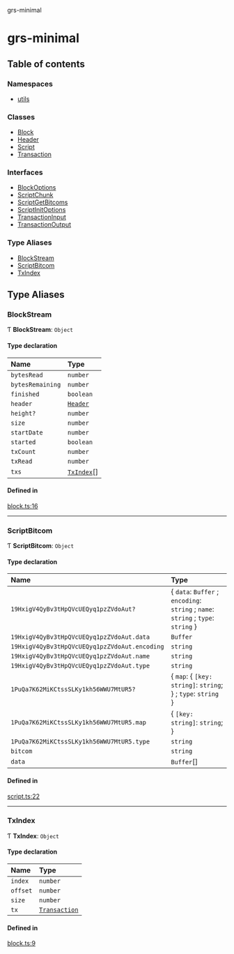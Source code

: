 grs-minimal

# grs-minimal

## Table of contents

### Namespaces

- [utils](modules/utils.md)

### Classes

- [Block](classes/Block.md)
- [Header](classes/Header.md)
- [Script](classes/Script.md)
- [Transaction](classes/Transaction.md)

### Interfaces

- [BlockOptions](interfaces/BlockOptions.md)
- [ScriptChunk](interfaces/ScriptChunk.md)
- [ScriptGetBitcoms](interfaces/ScriptGetBitcoms.md)
- [ScriptInitOptions](interfaces/ScriptInitOptions.md)
- [TransactionInput](interfaces/TransactionInput.md)
- [TransactionOutput](interfaces/TransactionOutput.md)

### Type Aliases

- [BlockStream](README.md#blockstream)
- [ScriptBitcom](README.md#scriptbitcom)
- [TxIndex](README.md#txindex)

## Type Aliases

### BlockStream

Ƭ **BlockStream**: `Object`

#### Type declaration

| Name | Type |
| :------ | :------ |
| `bytesRead` | `number` |
| `bytesRemaining` | `number` |
| `finished` | `boolean` |
| `header` | [`Header`](classes/Header.md) |
| `height?` | `number` |
| `size` | `number` |
| `startDate` | `number` |
| `started` | `boolean` |
| `txCount` | `number` |
| `txRead` | `number` |
| `txs` | [`TxIndex`](README.md#txindex)[] |

#### Defined in

[block.ts:16](https://github.com/samooth/grs-minimal/blob/master/src/block.ts#L16)

___

### ScriptBitcom

Ƭ **ScriptBitcom**: `Object`

#### Type declaration

| Name | Type |
| :------ | :------ |
| `19HxigV4QyBv3tHpQVcUEQyq1pzZVdoAut?` | \{ `data`: `Buffer` ; `encoding`: `string` ; `name`: `string` ; `type`: `string`  } |
| `19HxigV4QyBv3tHpQVcUEQyq1pzZVdoAut.data` | `Buffer` |
| `19HxigV4QyBv3tHpQVcUEQyq1pzZVdoAut.encoding` | `string` |
| `19HxigV4QyBv3tHpQVcUEQyq1pzZVdoAut.name` | `string` |
| `19HxigV4QyBv3tHpQVcUEQyq1pzZVdoAut.type` | `string` |
| `1PuQa7K62MiKCtssSLKy1kh56WWU7MtUR5?` | \{ `map`: \{ `[key: string]`: `string`;  } ; `type`: `string`  } |
| `1PuQa7K62MiKCtssSLKy1kh56WWU7MtUR5.map` | \{ `[key: string]`: `string`;  } |
| `1PuQa7K62MiKCtssSLKy1kh56WWU7MtUR5.type` | `string` |
| `bitcom` | `string` |
| `data` | `Buffer`[] |

#### Defined in

[script.ts:22](https://github.com/samooth/grs-minimal/blob/master/src/script.ts#L22)

___

### TxIndex

Ƭ **TxIndex**: `Object`

#### Type declaration

| Name | Type |
| :------ | :------ |
| `index` | `number` |
| `offset` | `number` |
| `size` | `number` |
| `tx` | [`Transaction`](classes/Transaction.md) |

#### Defined in

[block.ts:9](https://github.com/samooth/grs-minimal/blob/master/src/block.ts#L9)
